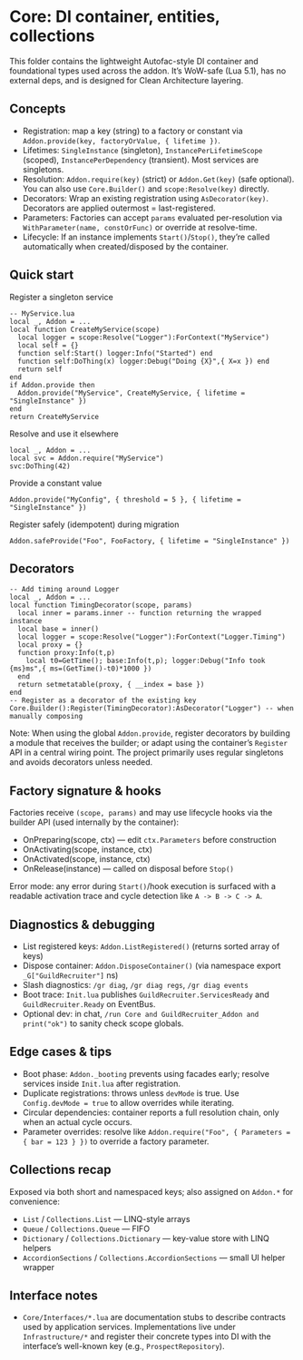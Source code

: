 # Core: DI container, entities, collections

This folder contains the lightweight Autofac-style DI container and foundational types used across the addon. It’s WoW-safe (Lua 5.1), has no external deps, and is designed for Clean Architecture layering.

## Concepts
- Registration: map a key (string) to a factory or constant via `Addon.provide(key, factoryOrValue, { lifetime })`.
- Lifetimes: `SingleInstance` (singleton), `InstancePerLifetimeScope` (scoped), `InstancePerDependency` (transient). Most services are singletons.
- Resolution: `Addon.require(key)` (strict) or `Addon.Get(key)` (safe optional). You can also use `Core.Builder()` and `scope:Resolve(key)` directly.
- Decorators: Wrap an existing registration using `AsDecorator(key)`. Decorators are applied outermost = last-registered.
- Parameters: Factories can accept `params` evaluated per-resolution via `WithParameter(name, constOrFunc)` or override at resolve-time.
- Lifecycle: If an instance implements `Start()`/`Stop()`, they’re called automatically when created/disposed by the container.

## Quick start
Register a singleton service

```
-- MyService.lua
local _, Addon = ...
local function CreateMyService(scope)
  local logger = scope:Resolve("Logger"):ForContext("MyService")
  local self = {}
  function self:Start() logger:Info("Started") end
  function self:DoThing(x) logger:Debug("Doing {X}",{ X=x }) end
  return self
end
if Addon.provide then
  Addon.provide("MyService", CreateMyService, { lifetime = "SingleInstance" })
end
return CreateMyService
```

Resolve and use it elsewhere

```
local _, Addon = ...
local svc = Addon.require("MyService")
svc:DoThing(42)
```

Provide a constant value

```
Addon.provide("MyConfig", { threshold = 5 }, { lifetime = "SingleInstance" })
```

Register safely (idempotent) during migration

```
Addon.safeProvide("Foo", FooFactory, { lifetime = "SingleInstance" })
```

## Decorators

```
-- Add timing around Logger
local _, Addon = ...
local function TimingDecorator(scope, params)
  local inner = params.inner -- function returning the wrapped instance
  local base = inner()
  local logger = scope:Resolve("Logger"):ForContext("Logger.Timing")
  local proxy = {}
  function proxy:Info(t,p)
    local t0=GetTime(); base:Info(t,p); logger:Debug("Info took {ms}ms",{ ms=(GetTime()-t0)*1000 })
  end
  return setmetatable(proxy, { __index = base })
end
-- Register as a decorator of the existing key
Core.Builder():Register(TimingDecorator):AsDecorator("Logger") -- when manually composing
```

Note: When using the global `Addon.provide`, register decorators by building a module that receives the builder; or adapt using the container’s `Register` API in a central wiring point. The project primarily uses regular singletons and avoids decorators unless needed.

## Factory signature & hooks
Factories receive `(scope, params)` and may use lifecycle hooks via the builder API (used internally by the container):
- OnPreparing(scope, ctx) — edit `ctx.Parameters` before construction
- OnActivating(scope, instance, ctx)
- OnActivated(scope, instance, ctx)
- OnRelease(instance) — called on disposal before `Stop()`

Error mode: any error during `Start()`/hook execution is surfaced with a readable activation trace and cycle detection like `A -> B -> C -> A`.

## Diagnostics & debugging
- List registered keys: `Addon.ListRegistered()` (returns sorted array of keys)
- Dispose container: `Addon.DisposeContainer()` (via namespace export `_G["GuildRecruiter"]` ns)
- Slash diagnostics: `/gr diag`, `/gr diag regs`, `/gr diag events`
- Boot trace: `Init.lua` publishes `GuildRecruiter.ServicesReady` and `GuildRecruiter.Ready` on EventBus.
- Optional dev: in chat, `/run Core and GuildRecruiter_Addon and print("ok")` to sanity check scope globals.

## Edge cases & tips
- Boot phase: `Addon._booting` prevents using facades early; resolve services inside `Init.lua` after registration.
- Duplicate registrations: throws unless `devMode` is true. Use `Config.devMode = true` to allow overrides while iterating.
- Circular dependencies: container reports a full resolution chain, only when an actual cycle occurs.
- Parameter overrides: resolve like `Addon.require("Foo", { Parameters = { bar = 123 } })` to override a factory parameter.

## Collections recap
Exposed via both short and namespaced keys; also assigned on `Addon.*` for convenience:
- `List` / `Collections.List` — LINQ-style arrays
- `Queue` / `Collections.Queue` — FIFO
- `Dictionary` / `Collections.Dictionary` — key-value store with LINQ helpers
- `AccordionSections` / `Collections.AccordionSections` — small UI helper wrapper

## Interface notes
- `Core/Interfaces/*.lua` are documentation stubs to describe contracts used by application services. Implementations live under `Infrastructure/*` and register their concrete types into DI with the interface’s well-known key (e.g., `ProspectRepository`).
